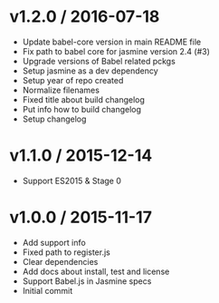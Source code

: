 
v1.2.0 / 2016-07-18
==================

  * Update babel-core version in main README file
  * Fix path to babel core for jasmine version 2.4 (#3)
  * Upgrade versions of Babel related pckgs
  * Setup jasmine as a dev dependency
  * Setup year of repo created
  * Normalize filenames
  * Fixed title about build changelog
  * Put info how to build changelog
  * Setup changelog

v1.1.0 / 2015-12-14
===================

  * Support ES2015 & Stage 0

v1.0.0 / 2015-11-17
===================

  * Add support info
  * Fixed path to register.js
  * Clear dependencies
  * Add docs about install, test and license
  * Support Babel.js in Jasmine specs
  * Initial commit

